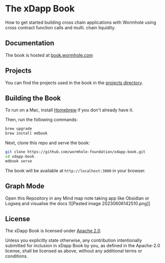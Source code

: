 # The xDapp Book
How to get started building cross chain applications with Wormhole using cross contract function calls and multi. chain liquidity. 

## Documentation

The book is hosted at [book.wormhole.com](https://book.wormhole.com)

## Projects

You can find the projects used in the book in the [projects directory](./projects/).

## Building the Book
To run on a Mac, install [Homebrew](https://brew.sh/) if you don't already have
it.

Then, run the following commands:

```sh
brew upgrade
brew install mdbook
```

Next, clone this repo and serve the book:

```sh
git clone https://github.com/wormhole-foundation/xdapp-book.git
cd xdapp-book
mdbook serve
```
The book will be available at `http://localhost:3000` in your browser.

## Graph Mode
Open this Repository in any Mind map note taking app like Obsidian or Logseq and visualise the docs ![[Pasted image 20230606142510.png]]

## License
The xDapp Book is licensed under [Apache 2.0](./LICENSE).

Unless you explicitly state otherwise, any contribution intentionally submitted
for inclusion in xDapp Book by you, as defined in the Apache-2.0 license, shall be
licensed as above, without any additional terms or conditions.
